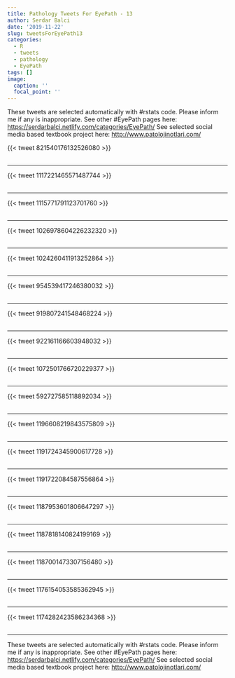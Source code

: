```yaml
---
title: Pathology Tweets For EyePath - 13
author: Serdar Balci
date: '2019-11-22'
slug: tweetsForEyePath13
categories:
  - R
  - tweets
  - pathology
  - EyePath
tags: []
image:
  caption: ''
  focal_point: ''
---
```



These tweets are selected automatically with #rstats code. Please inform me if any is inappropriate.
See other #EyePath pages here: https://serdarbalci.netlify.com/categories/EyePath/ 
See selected social media based textbook project here: http://www.patolojinotlari.com/

{{< tweet 821540176132526080 >}}
<br>
<br>
<hr>
{{< tweet 1117221465571487744 >}}
<br>
<br>
<hr>
{{< tweet 1115771791123701760 >}}
<br>
<br>
<hr>
{{< tweet 1026978604226232320 >}}
<br>
<br>
<hr>
{{< tweet 1024260411913252864 >}}
<br>
<br>
<hr>
{{< tweet 954539417246380032 >}}
<br>
<br>
<hr>
{{< tweet 919807241548468224 >}}
<br>
<br>
<hr>
{{< tweet 922161166603948032 >}}
<br>
<br>
<hr>
{{< tweet 1072501766720229377 >}}
<br>
<br>
<hr>
{{< tweet 592727585118892034 >}}
<br>
<br>
<hr>
{{< tweet 1196608219843575809 >}}
<br>
<br>
<hr>
{{< tweet 1191724345900617728 >}}
<br>
<br>
<hr>
{{< tweet 1191722084587556864 >}}
<br>
<br>
<hr>
{{< tweet 1187953601806647297 >}}
<br>
<br>
<hr>
{{< tweet 1187818140824199169 >}}
<br>
<br>
<hr>
{{< tweet 1187001473307156480 >}}
<br>
<br>
<hr>
{{< tweet 1176154053585362945 >}}
<br>
<br>
<hr>
{{< tweet 1174282423586234368 >}}
<br>
<br>
<hr>


These tweets are selected automatically with #rstats code. Please inform me if any is inappropriate.
See other #EyePath pages here: https://serdarbalci.netlify.com/categories/EyePath/ 
See selected social media based textbook project here: http://www.patolojinotlari.com/
